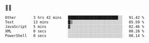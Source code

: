 ### 👨‍💻

<!--START_SECTION:waka-->

```txt
Other        3 hrs 42 mins   ███████████████████████░░   91.42 %
Text         13 mins         █▒░░░░░░░░░░░░░░░░░░░░░░░   05.59 %
JavaScript   5 mins          ▓░░░░░░░░░░░░░░░░░░░░░░░░   02.46 %
XML          0 secs          ░░░░░░░░░░░░░░░░░░░░░░░░░   00.28 %
PowerShell   0 secs          ░░░░░░░░░░░░░░░░░░░░░░░░░   00.14 %
```

<!--END_SECTION:waka-->
